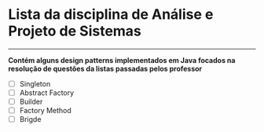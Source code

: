 <h1>Lista da disciplina de Análise e Projeto de Sistemas</h1>
<hr>
<strong>Contém alguns design patterns implementados em Java focados na resolução de questões da listas passadas pelos professor</strong>
  
- [ ]  Singleton
- [ ]  Abstract Factory
- [ ]  Builder
- [ ]  Factory Method
- [ ]  Brigde
